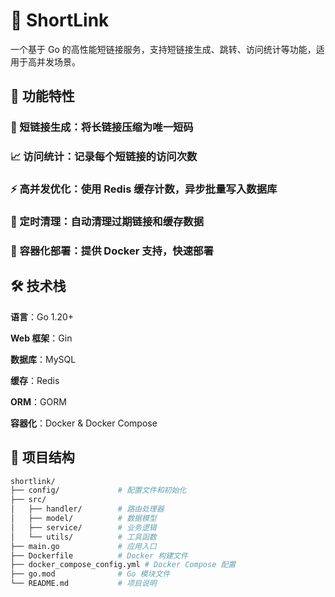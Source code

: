 # 📎 ShortLink
一个基于 Go 的高性能短链接服务，支持短链接生成、跳转、访问统计等功能，适用于高并发场景。

## 🚀 功能特性
### 🔗 短链接生成：将长链接压缩为唯一短码

### 📈 访问统计：记录每个短链接的访问次数

### ⚡ 高并发优化：使用 Redis 缓存计数，异步批量写入数据库

### 🧹 定时清理：自动清理过期链接和缓存数据

### 🐳 容器化部署：提供 Docker 支持，快速部署

## 🛠 技术栈
**语言**：Go 1.20+

**Web 框架**：Gin

**数据库**：MySQL

**缓存**：Redis

**ORM**：GORM

**容器化**：Docker & Docker Compose

## 📁 项目结构
```bash
shortlink/
├── config/             # 配置文件和初始化
├── src/
│   ├── handler/        # 路由处理器
│   ├── model/          # 数据模型
│   ├── service/        # 业务逻辑
│   └── utils/          # 工具函数
├── main.go             # 应用入口
├── Dockerfile          # Docker 构建文件
├── docker_compose_config.yml # Docker Compose 配置
├── go.mod              # Go 模块文件
└── README.md           # 项目说明